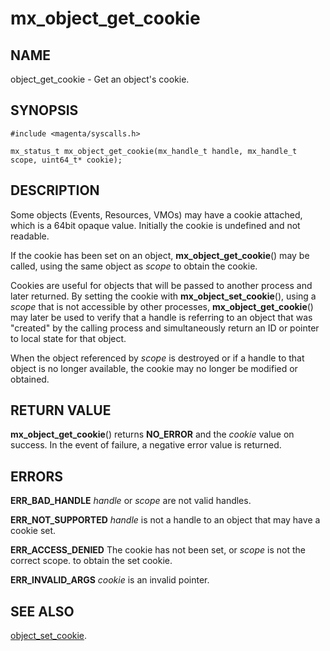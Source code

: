 # mx_object_get_cookie

## NAME

object_get_cookie - Get an object's cookie.

## SYNOPSIS

```
#include <magenta/syscalls.h>

mx_status_t mx_object_get_cookie(mx_handle_t handle, mx_handle_t scope, uint64_t* cookie);

```

## DESCRIPTION

Some objects (Events, Resources, VMOs) may have a cookie attached, which is
a 64bit opaque value.  Initially the cookie is undefined and not readable.

If the cookie has been set on an object, **mx_object_get_cookie**() may be
called, using the same object as *scope* to obtain the cookie.

Cookies are useful for objects that will be passed to another process and
later returned.  By setting the cookie with **mx_object_set_cookie**(),
using a *scope* that is not accessible by other processes, **mx_object_get_cookie**()
may later be used to verify that a handle is referring to an object that was
"created" by the calling process and simultaneously return an ID or pointer
to local state for that object.

When the object referenced by *scope* is destroyed or if a handle to that object
is no longer available, the cookie may no longer be modified or obtained.


## RETURN VALUE

**mx_object_get_cookie**() returns **NO_ERROR** and the *cookie* value on success.
In the event of failure, a negative error value is returned.


## ERRORS

**ERR_BAD_HANDLE**  *handle* or *scope* are not valid handles.

**ERR_NOT_SUPPORTED**  *handle* is not a handle to an object that may have a cookie set.

**ERR_ACCESS_DENIED**  The cookie has not been set, or *scope* is not the correct scope.
to obtain the set cookie.

**ERR_INVALID_ARGS**  *cookie* is an invalid pointer.

## SEE ALSO

[object_set_cookie](object_set_cookie.md).